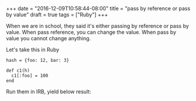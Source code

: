+++
date = "2016-12-09T10:58:44-08:00"
title = "pass by reference or pass by value"
draft = true
tags  = ["Ruby"]
+++

When we are in school, they said it's either passing by reference or
pass by value. When pass reference, you can change the value. When pass
by value you cannot change anything.

Let's take this in Ruby

```
hash = {foo: 12, bar: 3}

def c1(h)
  c1[:foo] = 100
end
```

Run them in IRB, yield below result:

```
```
